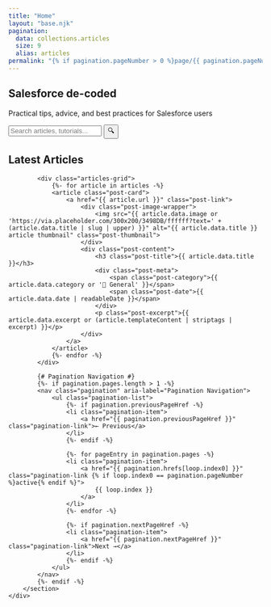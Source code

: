 ```yaml
---
title: "Home"
layout: "base.njk"
pagination:
  data: collections.articles
  size: 9
  alias: articles
permalink: "{% if pagination.pageNumber > 0 %}page/{{ pagination.pageNumber + 1 }}/{% endif %}index.html"
---
```


<section class="hero">
    <div class="container">
        <h1>Salesforce de-coded</h1>
        <p>Practical tips, advice, and best practices for Salesforce users</p>
        <div class="search-bar">
            <input type="text" placeholder="Search articles, tutorials..." id="searchInput">
            <button class="search-btn" onclick="searchPosts()">🔍</button>
        </div>
    </div>
</section>

<div class="container">
    <div class="main-content">
        <section class="posts-section">
            <h2>Latest Articles</h2>
            
            <div class="articles-grid">
                {%- for article in articles -%}
                <article class="post-card">
                    <a href="{{ article.url }}" class="post-link">
                        <div class="post-image-wrapper">
                            <img src="{{ article.data.image or 'https://via.placeholder.com/300x200/3498DB/ffffff?text=' + (article.data.title | slug | upper) }}" alt="{{ article.data.title }} article thumbnail" class="post-thumbnail">
                        </div>
                        <div class="post-content">
                            <h3 class="post-title">{{ article.data.title }}</h3>
                            <div class="post-meta">
                                <span class="post-category">{{ article.data.category or '📝 General' }}</span>
                                <span class="post-date">{{ article.data.date | readableDate }}</span>
                            </div>
                            <p class="post-excerpt">{{ article.data.excerpt or (article.templateContent | striptags | excerpt) }}</p>
                        </div>
                    </a>
                </article>
                {%- endfor -%}
            </div>

            {# Pagination Navigation #}
            {%- if pagination.pages.length > 1 -%}
            <nav class="pagination" aria-label="Pagination Navigation">
                <ul class="pagination-list">
                    {%- if pagination.previousPageHref -%}
                    <li class="pagination-item">
                        <a href="{{ pagination.previousPageHref }}" class="pagination-link">← Previous</a>
                    </li>
                    {%- endif -%}
                    
                    {%- for pageEntry in pagination.pages -%}
                    <li class="pagination-item">
                        <a href="{{ pagination.hrefs[loop.index0] }}" class="pagination-link {% if loop.index0 == pagination.pageNumber %}active{% endif %}">
                            {{ loop.index }}
                        </a>
                    </li>
                    {%- endfor -%}
                    
                    {%- if pagination.nextPageHref -%}
                    <li class="pagination-item">
                        <a href="{{ pagination.nextPageHref }}" class="pagination-link">Next →</a>
                    </li>
                    {%- endif -%}
                </ul>
            </nav>
            {%- endif -%}
        </section>
    </div>
</div>